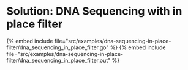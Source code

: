 # Solution: DNA Sequencing with in place filter

{% embed include file="src/examples/dna-sequencing-in-place-filter/dna_sequencing_in_place_filter.go" %}
{% embed include file="src/examples/dna-sequencing-in-place-filter/dna_sequencing_in_place_filter.out" %}

